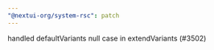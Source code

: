 ```yaml
---
"@nextui-org/system-rsc": patch
---
```


handled defaultVariants null case in extendVariants (#3502)
